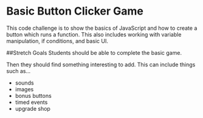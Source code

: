 # Basic Button Clicker Game

This code challenge is to show the basics of JavaScript and how to create a button which runs a function. This also includes working with variable manipulation, if conditions, and basic UI.

##Stretch Goals
Students should be able to complete the basic game.

Then they should find something interesting to add. This can include things such as...
* sounds
* images
* bonus buttons
* timed events
* upgrade shop